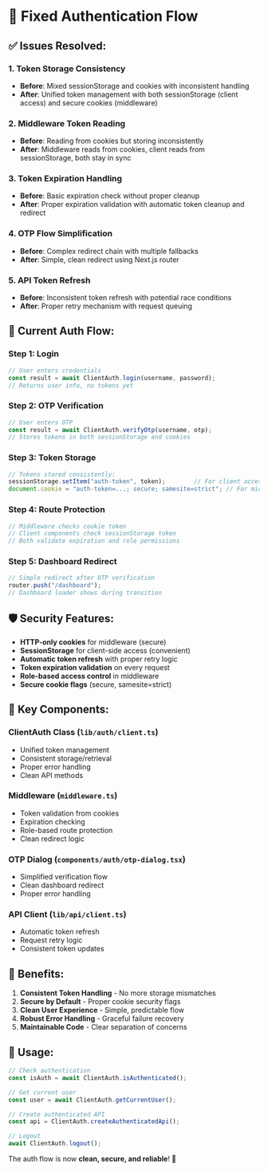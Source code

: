 # 🔐 Fixed Authentication Flow

## ✅ **Issues Resolved:**

### **1. Token Storage Consistency**
- **Before**: Mixed sessionStorage and cookies with inconsistent handling
- **After**: Unified token management with both sessionStorage (client access) and secure cookies (middleware)

### **2. Middleware Token Reading**
- **Before**: Reading from cookies but storing inconsistently
- **After**: Middleware reads from cookies, client reads from sessionStorage, both stay in sync

### **3. Token Expiration Handling**
- **Before**: Basic expiration check without proper cleanup
- **After**: Proper expiration validation with automatic token cleanup and redirect

### **4. OTP Flow Simplification**
- **Before**: Complex redirect chain with multiple fallbacks
- **After**: Simple, clean redirect using Next.js router

### **5. API Token Refresh**
- **Before**: Inconsistent token refresh with potential race conditions
- **After**: Proper retry mechanism with request queuing

## 🔄 **Current Auth Flow:**

### **Step 1: Login**
```typescript
// User enters credentials
const result = await ClientAuth.login(username, password);
// Returns user info, no tokens yet
```

### **Step 2: OTP Verification**
```typescript
// User enters OTP
const result = await ClientAuth.verifyOtp(username, otp);
// Stores tokens in both sessionStorage and cookies
```

### **Step 3: Token Storage**
```typescript
// Tokens stored consistently:
sessionStorage.setItem("auth-token", token);        // For client access
document.cookie = "auth-token=...; secure; samesite=strict"; // For middleware
```

### **Step 4: Route Protection**
```typescript
// Middleware checks cookie token
// Client components check sessionStorage token
// Both validate expiration and role permissions
```

### **Step 5: Dashboard Redirect**
```typescript
// Simple redirect after OTP verification
router.push("/dashboard");
// Dashboard loader shows during transition
```

## 🛡️ **Security Features:**

- **HTTP-only cookies** for middleware (secure)
- **SessionStorage** for client-side access (convenient)
- **Automatic token refresh** with proper retry logic
- **Token expiration validation** on every request
- **Role-based access control** in middleware
- **Secure cookie flags** (secure, samesite=strict)

## 🎯 **Key Components:**

### **ClientAuth Class** (`lib/auth/client.ts`)
- Unified token management
- Consistent storage/retrieval
- Proper error handling
- Clean API methods

### **Middleware** (`middleware.ts`)
- Token validation from cookies
- Expiration checking
- Role-based route protection
- Clean redirect logic

### **OTP Dialog** (`components/auth/otp-dialog.tsx`)
- Simplified verification flow
- Clean dashboard redirect
- Proper error handling

### **API Client** (`lib/api/client.ts`)
- Automatic token refresh
- Request retry logic
- Consistent token updates

## 🚀 **Benefits:**

1. **Consistent Token Handling** - No more storage mismatches
2. **Secure by Default** - Proper cookie security flags
3. **Clean User Experience** - Simple, predictable flow
4. **Robust Error Handling** - Graceful failure recovery
5. **Maintainable Code** - Clear separation of concerns

## 🔧 **Usage:**

```typescript
// Check authentication
const isAuth = await ClientAuth.isAuthenticated();

// Get current user
const user = await ClientAuth.getCurrentUser();

// Create authenticated API
const api = ClientAuth.createAuthenticatedApi();

// Logout
await ClientAuth.logout();
```

The auth flow is now **clean, secure, and reliable**! 🎉
